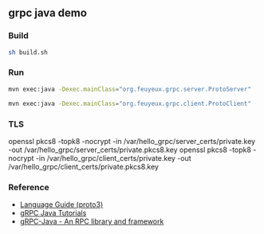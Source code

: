 ## grpc java demo

### Build

```sh
sh build.sh
```

### Run

```sh
mvn exec:java -Dexec.mainClass="org.feuyeux.grpc.server.ProtoServer"
```

```sh
mvn exec:java -Dexec.mainClass="org.feuyeux.grpc.client.ProtoClient"
```

### TLS

openssl pkcs8 -topk8 -nocrypt -in /var/hello_grpc/server_certs/private.key -out
/var/hello_grpc/server_certs/private.pkcs8.key openssl pkcs8 -topk8 -nocrypt -in
/var/hello_grpc/client_certs/private.key -out /var/hello_grpc/client_certs/private.pkcs8.key

### Reference

- [Language Guide (proto3)](https://developers.google.com/protocol-buffers/docs/proto3)
- [gRPC Java Tutorials](https://grpc.io/docs/tutorials/basic/java.html)
- [gRPC-Java - An RPC library and framework](https://github.com/grpc/grpc-java)